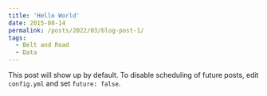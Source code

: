 ```yaml
---
title: 'Hello World'
date: 2015-08-14
permalink: /posts/2022/03/blog-post-1/
tags:
  - Belt and Road
  - Data
---
```


This post will show up by default. To disable scheduling of future posts, edit `config.yml` and set `future: false`. 
